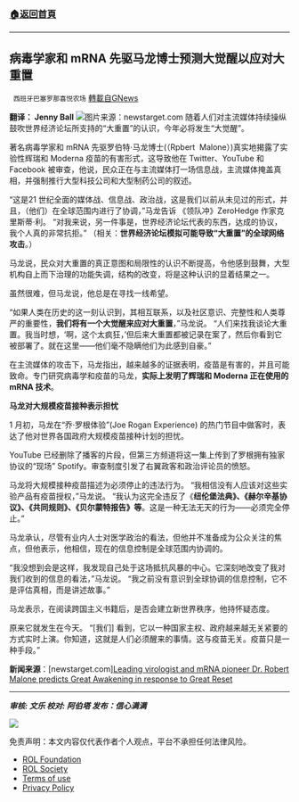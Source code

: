 ###  [:house:返回首頁](https://github.com/ourhimalayas/txt)
---


## 病毒学家和 mRNA 先驱马龙博士预测大觉醒以应对大重置
` 西班牙巴塞罗那喜悦农场` [轉載自GNews](https://gnews.org/zh-hans/1879733/)

**翻译： Jenny Ball**
![](https://assets.gnews.org/wp-content/uploads/2022/01/tempsnip03-4.png)图片来源：newstarget.com
随着人们对主流媒体持续操纵鼓吹世界经济论坛所支持的“大重置”的认识，今年必将发生“大觉醒”。

著名病毒学家和 mRNA 先驱罗伯特·马龙博士(（Rpbert  Malone）)真实地揭露了实验性辉瑞和 Moderna 疫苗的有害形式，这导致他在 Twitter、YouTube 和 Facebook 被审查，他说，民众正在与主流媒体打一场信息战，主流媒体掩盖真相，并强制推行大型科技公司和大型制药公司的叙述。

“这是21 世纪全面的媒体战、信息战、政治战，这是我们以前从未见过的形式，并且，（他们）在全球范围内进行了协调，”马龙告诉 《领队冲》ZeroHedge 作家克里斯蒂·利。 “对我来说，另一件事是，世界经济论坛代表的东西，达成的协议，我个人真的非常抗拒。” （相关：**世界经济论坛模拟可能导致“大重置”的全球网络攻击**。）

马龙说，民众对大重置的真正意图和局限性的认识不断提高，令他感到鼓舞，大型机构自上而下治理的功能失调，结构的改变，将是这种认识的显着结果之一。

虽然很难，但马龙说，他总是在寻找一线希望。

“如果人类在历史的这一刻认识到，其相互联系，以及社区意识、完整性和人类尊严的重要性，**我们将有一个大觉醒来应对大重置**，”马龙说。 “人们来找我谈论大重置。我当时想，‘啊，这个太疯狂，’但后来大重置都被记录在案了，然后你看到它被部署了。就在这里——他们毫不隐瞒他们为此感到自豪。”

在主流媒体的攻击下，马龙指出，越来越多的证据表明，疫苗是有害的，并且可能致命。专门研究病毒学和疫苗的马龙，**实际上发明了辉瑞和 Moderna 正在使用的 mRNA 技术**。

**马龙对大规模疫苗接种表示担忧**

1 月初，马龙在“乔·罗根体验”(Joe Rogan Experience) 的热门节目中做客时，表达了他对世界各国政府大规模疫苗接种计划的担忧。

YouTube 已经删除了播客的片段，但第三方频道将这一集上传到了罗根拥有独家协议的“现场” Spotify。审查制度引发了右翼政客和政治评论员的愤怒。

马龙将大规模接种疫苗描述为必须停止的违法行为。 “我相信没有人应该对这些实验产品有疫苗授权，”马龙说。 “我认为这完全违反了《**纽伦堡法典》、《赫尔辛基协议》、《共同规则》、《贝尔蒙特报告》等**。这是一种无法无天的行为——必须完全停止。”

马龙承认，尽管有业内人士对医学政治的看法，但他并不准备成为公众关注的焦点，但他表示，他相信，现在的信息控制是全球范围内协调的。

“我没想到会是这样，我发现自己处于这场抵抗风暴的中心。它深刻地改变了我对我们收到的信息的看法，”马龙说。 “我之前没有意识到全球协调的信息控制，它不是评估真相，而是讲述故事。”

马龙表示，在阅读跨国主义书籍后，是否会建立新世界秩序，他持怀疑态度。

原来它就发生在今天。 “[我们] 看到，它以一种国家主权、政府越来越无关紧要的方式实时上演。你知道，这就是人们必须醒来的事情。这与疫苗无关。疫苗只是一种手段。”

**新闻来源**：[newstarget.com][Leading virologist and mRNA pioneer Dr. Robert Malone predicts Great Awakening in response to Great Reset](https://www.newstarget.com/2022-01-17-great-awakening-after-great-reset-will-happen.html)

* * *

***审核: 文乐
校对: 阿伯塔
发布：信心满满***

![](https://assets.gnews.org/wp-content/uploads/2022/01/GNEWS_CH.-4.jpeg)



 

免责声明：本文内容仅代表作者个人观点，平台不承担任何法律风险。

- [ROL Foundation](https://rolfoundation.org/)
- [ROL Society](https://rolsociety.org/)
- [Terms of use](https://gnews.org/terms-of-use-3/)
- [Privacy Policy](https://gnews.org/privacy-policy/)
